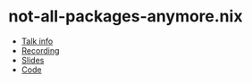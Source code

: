 # not-all-packages-anymore.nix

* [Talk info](https://talks.nixcon.org/nixcon-2023/talk/HRWDVC/)
* [Recording](https://media.ccc.de/v/nixcon-2023-35713-not-all-packages-anymore-nix)
* [Slides](./slides.pdf)
* [Code](./code)
